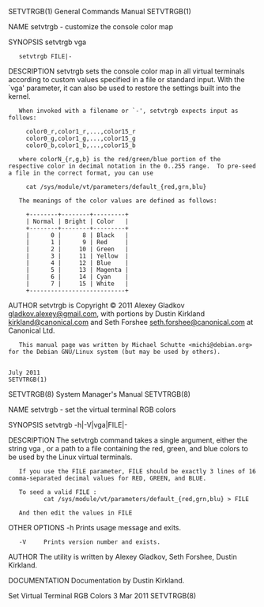 SETVTRGB(1)                                                                                General Commands Manual                                                                                SETVTRGB(1)

NAME
       setvtrgb - customize the console color map

SYNOPSIS
       setvtrgb vga

       setvtrgb FILE|-

DESCRIPTION
       setvtrgb  sets the console color map in all virtual terminals according to custom values specified in a file or standard input.  With the `vga' parameter, it can also be used to restore the settings
       built into the kernel.

       When invoked with a filename or `-', setvtrgb expects input as follows:

         color0_r,color1_r,...,color15_r
         color0_g,color1_g,...,color15_g
         color0_b,color1_b,...,color15_b

       where colorN_{r,g,b} is the red/green/blue portion of the respective color in decimal notation in the 0..255 range.  To pre-seed a file in the correct format, you can use

         cat /sys/module/vt/parameters/default_{red,grn,blu}

       The meanings of the color values are defined as follows:

         +--------+--------+---------+
         | Normal | Bright | Color   |
         +--------+--------+---------+
         |      0 |      8 | Black   |
         |      1 |      9 | Red     |
         |      2 |     10 | Green   |
         |      3 |     11 | Yellow  |
         |      4 |     12 | Blue    |
         |      5 |     13 | Magenta |
         |      6 |     14 | Cyan    |
         |      7 |     15 | White   |
         +---------------------------+

AUTHOR
       setvtrgb is Copyright © 2011 Alexey Gladkov <gladkov.alexey@gmail.com>, with portions by Dustin Kirkland <kirkland@canonical.com> and Seth Forshee <seth.forshee@canonical.com> at Canonical Ltd.

       This manual page was written by Michael Schutte <michi@debian.org> for the Debian GNU/Linux system (but may be used by others).

                                                                                                  July 2011                                                                                       SETVTRGB(1)
SETVTRGB(8)                                                                                System Manager's Manual                                                                                SETVTRGB(8)

NAME
       setvtrgb - set the virtual terminal RGB colors

SYNOPSIS
       setvtrgb -h|-V|vga|FILE|-

DESCRIPTION
       The setvtrgb command takes a single argument, either the string vga , or a path to a file containing the red, green, and blue colors to be used by the Linux virtual terminals.

       If you use the FILE parameter, FILE should be exactly 3 lines of 16 comma-separated decimal values for RED, GREEN, and BLUE.

       To seed a valid FILE :
              cat /sys/module/vt/parameters/default_{red,grn,blu} > FILE

       And then edit the values in FILE

OTHER OPTIONS
       -h     Prints usage message and exits.

       -V     Prints version number and exists.

AUTHOR
       The utility is written by Alexey Gladkov, Seth Forshee, Dustin Kirkland.

DOCUMENTATION
       Documentation by Dustin Kirkland.

Set Virtual Terminal RGB Colors                                                                   3 Mar 2011                                                                                      SETVTRGB(8)
